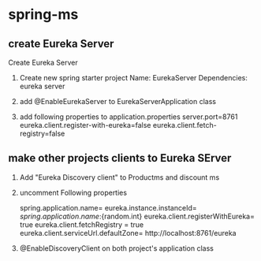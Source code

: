 # spring-ms
## create Eureka Server 
Create Eureka Server
1) Create new spring starter project 
	Name: EurekaServer
	Dependencies: eureka server

2) add @EnableEurekaServer to EurekaServerApplication class

3) add following properties to application.properties
	server.port=8761
	eureka.client.register-with-eureka=false
	eureka.client.fetch-registry=false
  
## make other projects clients to Eureka SErver
1) Add "Eureka Discovery client" to Productms and discount ms
2) uncomment Following properties

	spring.application.name=
	eureka.instance.instanceId= ${spring.application.name}:${random.int}
	eureka.client.registerWithEureka= true
	eureka.client.fetchRegistry = true
	eureka.client.serviceUrl.defaultZone= http://localhost:8761/eureka


3) @EnableDiscoveryClient on both project's application class
